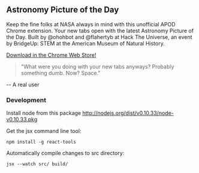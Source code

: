 ## Astronomy Picture of the Day

Keep the fine folks at NASA always in mind with this unofficial APOD Chrome extension.  Your new tabs open with the latest Astronomy Picture of the Day. Built by @ohohbot and @flahertyb at Hack The Universe, an event by BridgeUp: STEM at the American Museum of Natural History.

[Download in the Chrome Web Store!](https://chrome.google.com/webstore/detail/astronomy-picture-of-the/bdmbcendkknegokaagnpmaimeemgiimc?authuser=1)

> "What were you doing with your new tabs anyways? Probably something dumb. Now? Space."

-- A real user

### Development

Install node from this package http://nodejs.org/dist/v0.10.33/node-v0.10.33.pkg

Get the jsx command line tool:

`npm install -g react-tools`

Automatically compile changes to src directory:

`jsx --watch src/ build/`

